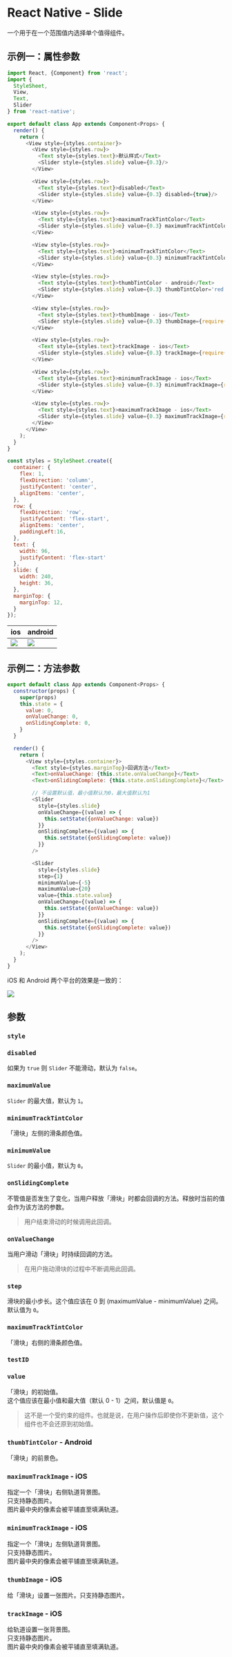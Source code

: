 # React Native - Slide
一个用于在一个范围值内选择单个值得组件。

## 示例一：属性参数
```js
import React, {Component} from 'react';
import {
  StyleSheet,
  View,
  Text,
  Slider
} from 'react-native';

export default class App extends Component<Props> {
  render() {
    return (
      <View style={styles.container}>
        <View style={styles.row}>
          <Text style={styles.text}>默认样式</Text>
          <Slider style={styles.slide} value={0.3}/>
        </View>

        <View style={styles.row}>
          <Text style={styles.text}>disabled</Text>
          <Slider style={styles.slide} value={0.3} disabled={true}/>
        </View>

        <View style={styles.row}>
          <Text style={styles.text}>maximumTrackTintColor</Text>
          <Slider style={styles.slide} value={0.3} maximumTrackTintColor='green'/>
        </View>

        <View style={styles.row}>
          <Text style={styles.text}>minimumTrackTintColor</Text>
          <Slider style={styles.slide} value={0.3} minimumTrackTintColor='red'/>
        </View>

        <View style={styles.row}>
          <Text style={styles.text}>thumbTintColor - android</Text>
          <Slider style={styles.slide} value={0.3} thumbTintColor='red'/>
        </View>

        <View style={styles.row}>
          <Text style={styles.text}>thumbImage - ios</Text>
          <Slider style={styles.slide} value={0.3} thumbImage={require('./res/images/thumb.png')}/>
        </View>

        <View style={styles.row}>
          <Text style={styles.text}>trackImage - ios</Text>
          <Slider style={styles.slide} value={0.3} trackImage={require('./res/images/track.png')}/>
        </View>

        <View style={styles.row}>
          <Text style={styles.text}>minimumTrackImage - ios</Text>
          <Slider style={styles.slide} value={0.3} minimumTrackImage={require('./res/images/mini.png')}/>
        </View>

        <View style={styles.row}>
          <Text style={styles.text}>maximumTrackImage - ios</Text>
          <Slider style={styles.slide} value={0.3} maximumTrackImage={require('./res/images/maxi.png')}/>
        </View>
      </View>
    );
  }
}

const styles = StyleSheet.create({
  container: {
    flex: 1,
    flexDirection: 'column',
    justifyContent: 'center',
    alignItems: 'center',
  },
  row: {
    flexDirection: 'row',
    justifyContent: 'flex-start',
    alignItems: 'center',
    paddingLeft:16,
  },
  text: {
    width: 96,
    justifyContent: 'flex-start'
  },
  slide: {
    width: 240,
    height: 36,
  },
  marginTop: {
    marginTop: 12,
  }
});
```

| ios | android
| -- | --
| ![](./res/ios.png) | ![](./res/android.png)

## 示例二：方法参数
```js
export default class App extends Component<Props> {
  constructor(props) {
    super(props)
    this.state = {
      value: 0,
      onValueChange: 0,
      onSlidingComplete: 0,
    }
  }

  render() {
    return (
      <View style={styles.container}>
        <Text style={styles.marginTop}>回调方法</Text>
        <Text>onValueChange: {this.state.onValueChange}</Text>
        <Text>onSlidingComplete: {this.state.onSlidingComplete}</Text>

        // 不设置默认值，最小值默认为0，最大值默认为1
        <Slider
          style={styles.slide}
          onValueChange={(value) => {
            this.setState({onValueChange: value})
          }}
          onSlidingComplete={(value) => {
            this.setState({onSlidingComplete: value})
          }}
        />

        <Slider
          style={styles.slide}
          step={1}
          minimumValue={-5}
          maximumValue={20}
          value={this.state.value}
          onValueChange={(value) => {
            this.setState({onValueChange: value})
          }}
          onSlidingComplete={(value) => {
            this.setState({onSlidingComplete: value})
          }}
        />
      </View>
    );
  }
}
```

iOS 和 Android 两个平台的效果是一致的：  

![](./res/function.gif)


## 参数

### `style`

### `disabled`
如果为 `true` 则 `Slider` 不能滑动，默认为 `false`。

### `maximumValue`
`Slider` 的最大值，默认为 `1`。

### `minimumTrackTintColor`
「滑块」左侧的滑条颜色值。

### `minimumValue`
`Slider` 的最小值，默认为 `0`。

### `onSlidingComplete`
不管值是否发生了变化，当用户释放「滑块」时都会回调的方法。释放时当前的值会作为该方法的参数。
> 用户结束滑动的时候调用此回调。

### `onValueChange`
当用户滑动「滑块」时持续回调的方法。
> 在用户拖动滑块的过程中不断调用此回调。

### `step`
滑块的最小步长。这个值应该在 0 到 (maximumValue - minimumValue) 之间。  
默认值为 `0`。

### `maximumTrackTintColor`
「滑块」右侧的滑条颜色值。

### `testID`

### `value`
「滑块」的初始值。  
这个值应该在最小值和最大值（默认 0 - 1）之间，默认值是 `0`。
> 这不是一个受约束的组件。也就是说，在用户操作后即使你不更新值，这个组件也不会还原到初始值。

### `thumbTintColor` - Android
「滑块」的前景色。

### `maximumTrackImage` - iOS
指定一个「滑块」右侧轨道背景图。  
只支持静态图片。  
图片最中央的像素会被平铺直至填满轨道。

### `minimumTrackImage` - iOS
指定一个「滑块」左侧轨道背景图。  
只支持静态图片。  
图片最中央的像素会被平铺直至填满轨道。

### `thumbImage` - iOS
给「滑块」设置一张图片。只支持静态图片。

### `trackImage` - iOS
给轨道设置一张背景图。  
只支持静态图片。  
图片最中央的像素会被平铺直至填满轨道。
